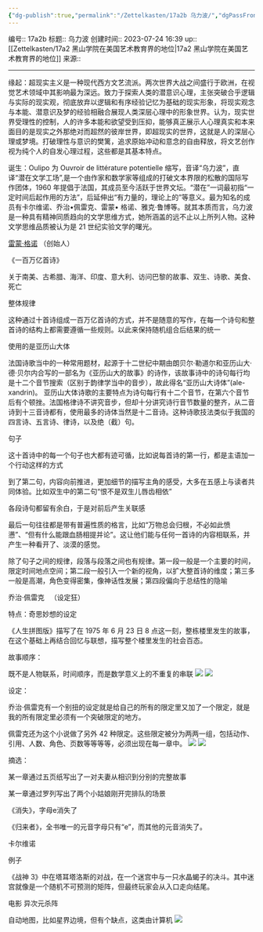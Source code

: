 ```yaml
---
{"dg-publish":true,"permalink":"/Zettelkasten/17a2b 乌力波/","dgPassFrontmatter":true}
---
```


编号:: 17a2b
标题:: 乌力波
创建时间:: 2023-07-24 16:39
up:: [[Zettelkasten/17a2 黑山学院在美国艺术教育界的地位\|17a2 黑山学院在美国艺术教育界的地位]]
来源:: 

---

缘起：超现实主义是一种现代西方文艺流派。两次世界大战之间盛行于欧洲，在视觉艺术领域中其影响最为深远。致力于探索人类的潜意识心理，主张突破合乎逻辑与实际的现实观，彻底放弃以逻辑和有序经验记忆为基础的现实形象，将现实观念与本能、潜意识及梦的经验相融合展现人类深层心理中的形象世界。认为，现实世界受理性的控制，人的许多本能和欲望受到压抑，能够真正展示人心理真实和本来面目的是现实之外那绝对而超然的彼岸世界，即超现实的世界，这就是人的深层心理或梦境。打破理性与意识的樊篱，追求原始冲动和意念的自由释放，将文艺创作视为纯个人的自发心理过程，这些都是其基本特点。

诞生：Oulipo 为 Ouvroir de littérature potentielle 缩写，音译“乌力波”，直译“潜在文学工场”,是一个由作家和数学家等组成的打破文本界限的松散的国际写作团体，1960 年提倡于法国，其成员至今活跃于世界文坛。“潜在”一词最初指“一定时间后起作用的方法”，后延伸出“有力量的，理论上的”等意义。最为知名的成员有卡尔维诺、乔治•佩雷克、雷蒙• 格诺、雅克·鲁博等。就其本质而言，乌力波是一种具有精神同质趋向的文学思维方式，她所涵盖的远不止以上所列人物。这种文学思维品质被认为是 21 世纪实验文学的曙光。

[雷蒙·格诺](https://book.douban.com/search/%E9%9B%B7%E8%92%99%C2%B7%E6%A0%BC%E8%AF%BA) （创始人）

《一百万亿首诗》

关于南美、古希腊、海洋、印度、意大利、访问巴黎的故事、双生、诗歌、美食、死亡

整体规律

这种通过十首诗组成一百万亿首诗的方式，并不是随意的写作，在每一个诗句和整首诗的结构上都需要遵循一些规则。以此来保持随机组合后结果的统一

使用的是亚历山大体

法国诗歌当中的一种常用题材，起源于十二世纪中期由朗贝尔·勒道尔和亚历山大·德·贝尔内合写的一部名为《亚历山大的故事》的诗作，该故事诗中的诗句每行均是十二个音节搜索（区别于韵律学当中的音步），故此得名“亚历山大诗体”(ale-xandrin)。 亚历山大体诗歌的主要特点为诗句每行有十二个音节，在第六个音节后有个顿挫。法国格律诗不讲究音步，但却十分讲究诗行音节数量的整齐，从二音诗到十三音诗都有，使用最多的诗体当然是十二音诗。这种诗歌技法类似于我国的四言诗、五言诗、律诗，以及绝（截）句。

句子

这十首诗中的每一个句子也大都有迹可循，比如说每首诗的第一行，都是主语加一个行动这样的方式

到了第二句，内容向前推进，更加细节的描写主角的感受，大多在五感上与读者共同体验。比如双生中的第二句“恨不是双生儿唇齿相依”

各段诗句都留有余白，于是对前后产生关联感

最后一句往往都是带有普遍性质的格言，比如“万物总会归根，不必如此愤懑”、“但有什么能跟血肠相提并论”。这让他们能与任何一首诗的内容相联系，并产生一种看开了、淡漠的感觉。

除了句子之间的规律，段落与段落之间也有规律。第一段一般是一个主要的时间，限定时间地点空间；第二段一般引入一个新的视角，以扩大整首诗的维度；第三多一般是高潮，角色变得密集，像神话性发展；第四段偏向于总结性的隐喻

乔治·佩雷克   （设定狂）

特点：奇思妙想的设定

《人生拼图版》描写了在 1975 年 6 月 23 日 8 点这一刻，整栋楼里发生的故事，在这个基础上再结合回忆与联想，描写整个楼里发生的社会百态。

故事顺序：

既不是人物联系，时间顺序，而是数学意义上的不重复的串联
![](https://secure2.wostatic.cn/static/tF1mo9WL6NukRTXh5DkNKZ/a136b8eb-fbdc-4f4f-9e5a-d6cc50941093.jpg?auth_key=1648210361-gpVystemiFQYhoegKxfujm-0-c93f8e9fd256ad69130c3667a3d06f7e)
![](https://secure2.wostatic.cn/static/tF1mo9WL6NukRTXh5DkNKZ/a136b8eb-fbdc-4f4f-9e5a-d6cc50941093.jpg)

设定：

乔治·佩雷克有一个别扭的设定就是给自己的所有的限定里又加了一个限定，就是我的所有限定里必须有一个突破限定的地方。

佩雷克还为这个小说做了另外 42 种限定。这些限定被分为两两一组，包括动作、引用、人数、角色、页数等等等等，必须出现在每一章中。
![](https://secure2.wostatic.cn/static/jKwXhv9X7Fj1qKDYTiUBoV/fe3aeb11-3edb-48c7-a516-deac5815c89d.jpeg?auth_key=1648210352-h6VjNLBBMTMaL1Pa3sokQP-0-4ab22cc48778daf95c13d6d796a7a162)
![](https://secure2.wostatic.cn/static/jKwXhv9X7Fj1qKDYTiUBoV/fe3aeb11-3edb-48c7-a516-deac5815c89d.jpeg)

摘选：

某一章通过五页纸写出了一对夫妻从相识到分别的完整故事

某一章通过罗列写出了两个小姑娘刚开完排队的场景

《消失》，字母e消失了

《归来者》，全书唯一的元音字母只有“e”，而其他的元音消失了。

卡尔维诺

例子

《战神 3》中在塔耳塔洛斯的对战，在一个迷宫中与一只水晶蝎子的决斗。其中迷宫就像是一个随机不可预测的矩阵，但最终玩家会从入口走向结尾。

电影 异次元杀阵

自动地图，比如星界边境，但有个缺点，这类由计算机
![](https://secure2.wostatic.cn/static/w8i8EdbQFxSZnmPM9GtgkD/v2-834a39d008543d7e7ab3d03769211a39_r.jpg?auth_key=1648210378-fjNAGQjJBeUrVadtZ3chzz-0-d39a0c035bf41decf356dceb2f173142)